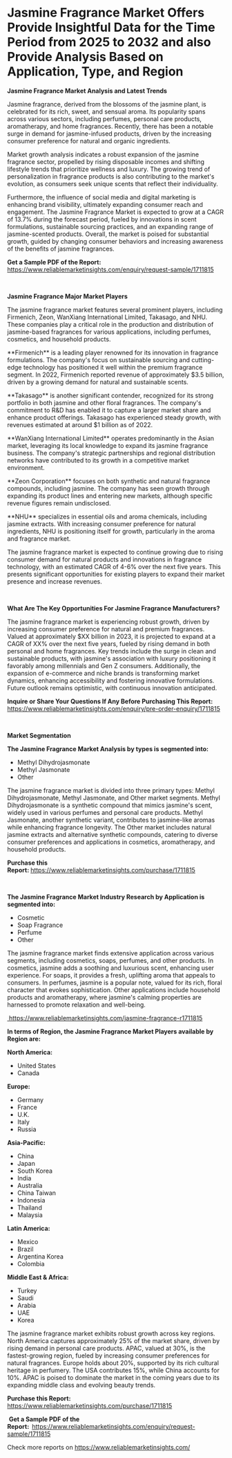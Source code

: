 <p><h1>Jasmine Fragrance Market Offers Provide Insightful Data for the Time Period from 2025 to 2032 and also Provide Analysis Based on Application, Type, and Region</h1></p><p><strong>Jasmine Fragrance Market Analysis and Latest Trends</strong></p>
<p><p>Jasmine fragrance, derived from the blossoms of the jasmine plant, is celebrated for its rich, sweet, and sensual aroma. Its popularity spans across various sectors, including perfumes, personal care products, aromatherapy, and home fragrances. Recently, there has been a notable surge in demand for jasmine-infused products, driven by the increasing consumer preference for natural and organic ingredients. </p><p>Market growth analysis indicates a robust expansion of the jasmine fragrance sector, propelled by rising disposable incomes and shifting lifestyle trends that prioritize wellness and luxury. The growing trend of personalization in fragrance products is also contributing to the market's evolution, as consumers seek unique scents that reflect their individuality. </p><p>Furthermore, the influence of social media and digital marketing is enhancing brand visibility, ultimately expanding consumer reach and engagement. The Jasmine Fragrance Market is expected to grow at a CAGR of 13.7% during the forecast period, fueled by innovations in scent formulations, sustainable sourcing practices, and an expanding range of jasmine-scented products. Overall, the market is poised for substantial growth, guided by changing consumer behaviors and increasing awareness of the benefits of jasmine fragrances.</p></p>
<p><strong>Get a Sample PDF of the Report:&nbsp;</strong> <a href="https://www.reliablemarketinsights.com/enquiry/request-sample/1711815?utm_campaign=2206&utm_medium=2&utm_source=Github&utm_content=ia&utm_term=27032025&utm_id=jasmine-fragrance">https://www.reliablemarketinsights.com/enquiry/request-sample/1711815</a></p>
<p>&nbsp;</p>
<p><strong>Jasmine Fragrance Major Market Players</strong></p>
<p><p>The jasmine fragrance market features several prominent players, including Firmenich, Zeon, WanXiang International Limited, Takasago, and NHU. These companies play a critical role in the production and distribution of jasmine-based fragrances for various applications, including perfumes, cosmetics, and household products.</p><p>**Firmenich** is a leading player renowned for its innovation in fragrance formulations. The company's focus on sustainable sourcing and cutting-edge technology has positioned it well within the premium fragrance segment. In 2022, Firmenich reported revenue of approximately $3.5 billion, driven by a growing demand for natural and sustainable scents.</p><p>**Takasago** is another significant contender, recognized for its strong portfolio in both jasmine and other floral fragrances. The company's commitment to R&D has enabled it to capture a larger market share and enhance product offerings. Takasago has experienced steady growth, with revenues estimated at around $1 billion as of 2022.</p><p>**WanXiang International Limited** operates predominantly in the Asian market, leveraging its local knowledge to expand its jasmine fragrance business. The company's strategic partnerships and regional distribution networks have contributed to its growth in a competitive market environment.</p><p>**Zeon Corporation** focuses on both synthetic and natural fragrance compounds, including jasmine. The company has seen growth through expanding its product lines and entering new markets, although specific revenue figures remain undisclosed.</p><p>**NHU** specializes in essential oils and aroma chemicals, including jasmine extracts. With increasing consumer preference for natural ingredients, NHU is positioning itself for growth, particularly in the aroma and fragrance market.</p><p>The jasmine fragrance market is expected to continue growing due to rising consumer demand for natural products and innovations in fragrance technology, with an estimated CAGR of 4-6% over the next five years. This presents significant opportunities for existing players to expand their market presence and increase revenues.</p></p>
<p>&nbsp;</p>
<p><strong>What Are The Key Opportunities For Jasmine Fragrance Manufacturers?</strong></p>
<p><p>The jasmine fragrance market is experiencing robust growth, driven by increasing consumer preference for natural and premium fragrances. Valued at approximately $XX billion in 2023, it is projected to expand at a CAGR of XX% over the next five years, fueled by rising demand in both personal and home fragrances. Key trends include the surge in clean and sustainable products, with jasmine's association with luxury positioning it favorably among millennials and Gen Z consumers. Additionally, the expansion of e-commerce and niche brands is transforming market dynamics, enhancing accessibility and fostering innovative formulations. Future outlook remains optimistic, with continuous innovation anticipated.</p></p>
<p><strong>Inquire or Share Your Questions If Any Before Purchasing This Report:</strong> <a href="https://www.reliablemarketinsights.com/enquiry/pre-order-enquiry/1711815?utm_campaign=2206&utm_medium=2&utm_source=Github&utm_content=ia&utm_term=27032025&utm_id=jasmine-fragrance">https://www.reliablemarketinsights.com/enquiry/pre-order-enquiry/1711815</a></p>
<p>&nbsp;</p>
<p><strong>Market Segmentation</strong></p>
<p><strong>The Jasmine Fragrance Market Analysis by types is segmented into:</strong></p>
<p><ul><li>Methyl Dihydrojasmonate</li><li>Methyl Jasmonate</li><li>Other</li></ul></p>
<p><p>The jasmine fragrance market is divided into three primary types: Methyl Dihydrojasmonate, Methyl Jasmonate, and Other market segments. Methyl Dihydrojasmonate is a synthetic compound that mimics jasmine's scent, widely used in various perfumes and personal care products. Methyl Jasmonate, another synthetic variant, contributes to jasmine-like aromas while enhancing fragrance longevity. The Other market includes natural jasmine extracts and alternative synthetic compounds, catering to diverse consumer preferences and applications in cosmetics, aromatherapy, and household products.</p></p>
<p><strong>Purchase this Report:&nbsp;</strong><a href="https://www.reliablemarketinsights.com/purchase/1711815?utm_campaign=2206&utm_medium=2&utm_source=Github&utm_content=ia&utm_term=27032025&utm_id=jasmine-fragrance">https://www.reliablemarketinsights.com/purchase/1711815</a></p>
<p>&nbsp;</p>
<p><strong>The Jasmine Fragrance Market Industry Research by Application is segmented into:</strong></p>
<p><ul><li>Cosmetic</li><li>Soap Fragrance</li><li>Perfume</li><li>Other</li></ul></p>
<p><p>The jasmine fragrance market finds extensive application across various segments, including cosmetics, soaps, perfumes, and other products. In cosmetics, jasmine adds a soothing and luxurious scent, enhancing user experience. For soaps, it provides a fresh, uplifting aroma that appeals to consumers. In perfumes, jasmine is a popular note, valued for its rich, floral character that evokes sophistication. Other applications include household products and aromatherapy, where jasmine's calming properties are harnessed to promote relaxation and well-being.</p></p>
<p><a href="https://www.reliablemarketinsights.com/jasmine-fragrance-r1711815?utm_campaign=2206&utm_medium=2&utm_source=Github&utm_content=ia&utm_term=27032025&utm_id=jasmine-fragrance">&nbsp;https://www.reliablemarketinsights.com/jasmine-fragrance-r1711815</a></p>
<p><strong>In terms of Region, the Jasmine Fragrance Market Players available by Region are:</strong></p>
<p>
    <p> <strong> North America: </strong>
        <ul>
            <li>United States</li>
            <li>Canada</li>
        </ul>
        </p> 
    <p> <strong> Europe: </strong>
        <ul>
            <li>Germany</li>
            <li>France</li>
            <li>U.K.</li>
            <li>Italy</li>
            <li>Russia</li>
        </ul>
        </p> 
    <p> <strong> Asia-Pacific: </strong>
        <ul>
            <li>China</li>
            <li>Japan</li>
            <li>South Korea</li>
            <li>India</li>
            <li>Australia</li>
            <li>China Taiwan</li>
            <li>Indonesia</li>
            <li>Thailand</li>
            <li>Malaysia</li>
        </ul>
        </p> 
    <p> <strong> Latin America: </strong>
        <ul>
            <li>Mexico</li>
            <li>Brazil</li>
            <li>Argentina Korea</li>
            <li>Colombia</li>
        </ul>
        </p> 
    <p> <strong> Middle East & Africa: </strong>
        <ul>
            <li>Turkey</li>
            <li>Saudi</li>
            <li>Arabia</li>
            <li>UAE</li>
            <li>Korea</li>
        </ul>
    </p>
    </p>
<p><p>The jasmine fragrance market exhibits robust growth across key regions. North America captures approximately 25% of the market share, driven by rising demand in personal care products. APAC, valued at 30%, is the fastest-growing region, fueled by increasing consumer preferences for natural fragrances. Europe holds about 20%, supported by its rich cultural heritage in perfumery. The USA contributes 15%, while China accounts for 10%. APAC is poised to dominate the market in the coming years due to its expanding middle class and evolving beauty trends.</p></p>
<p><strong>Purchase this Report: </strong><a href="https://www.reliablemarketinsights.com/purchase/1711815?utm_campaign=2206&utm_medium=2&utm_source=Github&utm_content=ia&utm_term=27032025&utm_id=jasmine-fragrance">https://www.reliablemarketinsights.com/purchase/1711815</a></p>
<p>&nbsp;<strong>Get a Sample PDF of the Report:&nbsp;&nbsp;</strong><a href="https://www.reliablemarketinsights.com/enquiry/request-sample/1711815?utm_campaign=2206&utm_medium=2&utm_source=Github&utm_content=ia&utm_term=27032025&utm_id=jasmine-fragrance">https://www.reliablemarketinsights.com/enquiry/request-sample/1711815</a></p>
<p><strong></strong></p>
<p>Check more reports on <a href="https://www.reliablemarketinsights.com/?utm_campaign=2206&utm_medium=2&utm_source=Github&utm_content=ia&utm_term=27032025&utm_id=jasmine-fragrance">https://www.reliablemarketinsights.com/</a></p>